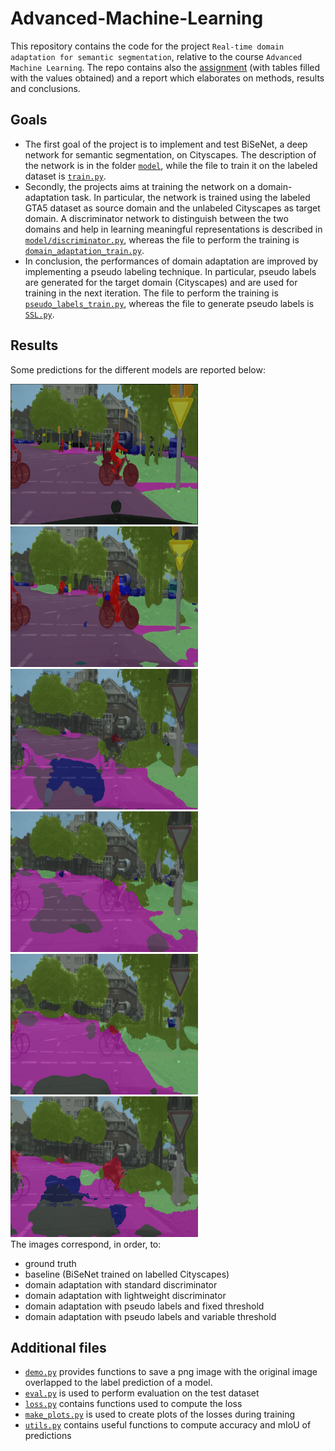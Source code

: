 # Advanced-Machine-Learning

This repository contains the code for the project `Real-time domain adaptation for semantic segmentation`, relative to the course `Advanced Machine Learning`. The repo contains also the [assignment](reports/Assignment.pdf) (with tables filled with the values obtained) and a report which elaborates on methods, results and conclusions.

## Goals
* The first goal of the project is to implement and test BiSeNet, a deep network for semantic segmentation, on Cityscapes. The description of the network is in the folder [`model`](model), while the file to train it on the labeled dataset is [`train.py`](train.py).
* Secondly, the projects aims at training the network on a domain-adaptation task. In particular, the network is trained using the labeled GTA5 dataset as source domain and the unlabeled Cityscapes as target domain. A discriminator network to distinguish between the two domains and help in learning meaningful representations is described in [`model/discriminator.py`](model/discriminator.py), whereas the file to perform the training is [`domain_adaptation_train.py`](domain_adaptation_train.py).
* In conclusion, the performances of domain adaptation are improved by implementing a pseudo labeling technique. In particular, pseudo labels are generated for the target domain (Cityscapes) and are used for training in the next iteration. The file to perform the training is [`pseudo_labels_train.py`](pseudo_labels_train.py), whereas the file to generate pseudo labels is [`SSL.py`](SSL.py).

## Results
Some predictions for the different models are reported below:
<div>
<img src="images\ground_truth\GT_munster_000026_000019_leftImg8bit.png" alt="drawing" width="300"/>
<img src="images\predictions\baseline_munster_000026_000019_leftImg8bit.png" alt="drawing" width="300"/>
<img src="images\predictions\DA_standard_munster_000026_000019_leftImg8bit.png" alt="drawing" width="300"/>
<img src="images\predictions\DA_light_munster_000026_000019_leftImg8bit.png" alt="drawing" width="300"/>
<img src="images\predictions\DA_PL_fixthr_munster_000026_000019_leftImg8bit.png" alt="drawing" width="300"/>
<img src="images\predictions\DA_PL_varthr_munster_000026_000019_leftImg8bit.png" alt="drawing" width="300"/>
</div>
The images correspond, in order, to: 
<ul>
<li>ground truth</li>
<li>baseline (BiSeNet trained on labelled Cityscapes)</li>
<li>domain adaptation with standard discriminator</li>
<li>domain adaptation with lightweight discriminator</li>
<li>domain adaptation with pseudo labels and fixed threshold</li>
<li>domain adaptation with pseudo labels and variable threshold</li>
</ul>

## Additional files 
* [`demo.py`](demo.py) provides functions to save a png image with the original image overlapped to the label prediction of a model.
* [`eval.py`](eval.py) is used to perform evaluation on the test dataset
* [`loss.py`](loss.py) contains functions used to compute the loss
* [`make_plots.py`](make_plots.py) is used to create plots of the losses during training
* [`utils.py`](utils.py) contains useful functions to compute accuracy and mIoU of predictions
